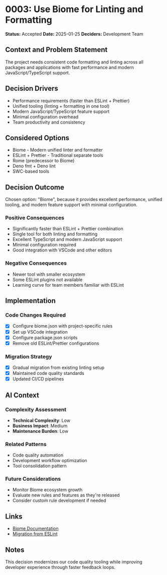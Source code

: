 # 0003: Use Biome for Linting and Formatting

**Status:** Accepted
**Date:** 2025-01-25
**Deciders:** Development Team

## Context and Problem Statement

The project needs consistent code formatting and linting across all packages and applications with fast performance and modern JavaScript/TypeScript support.

## Decision Drivers

* Performance requirements (faster than ESLint + Prettier)
* Unified tooling (linting + formatting in one tool)
* Modern JavaScript/TypeScript feature support
* Minimal configuration overhead
* Team productivity and consistency

## Considered Options

* Biome - Modern unified linter and formatter
* ESLint + Prettier - Traditional separate tools
* Rome (predecessor to Biome)
* Deno fmt + Deno lint
* SWC-based tools

## Decision Outcome

Chosen option: "Biome", because it provides excellent performance, unified tooling, and modern feature support with minimal configuration.

### Positive Consequences

* Significantly faster than ESLint + Prettier combination
* Single tool for both linting and formatting
* Excellent TypeScript and modern JavaScript support
* Minimal configuration required
* Good integration with VSCode and other editors

### Negative Consequences

* Newer tool with smaller ecosystem
* Some ESLint plugins not available
* Learning curve for team members familiar with ESLint

## Implementation

### Code Changes Required
- [x] Configure biome.json with project-specific rules
- [x] Set up VSCode integration
- [x] Configure package.json scripts
- [x] Remove old ESLint/Prettier configurations

### Migration Strategy
- [x] Gradual migration from existing linting setup
- [x] Maintained code quality standards
- [x] Updated CI/CD pipelines

## AI Context

### Complexity Assessment
- **Technical Complexity**: Low
- **Business Impact**: Medium
- **Maintenance Burden**: Low

### Related Patterns
- Code quality automation
- Development workflow optimization
- Tool consolidation pattern

### Future Considerations
- Monitor Biome ecosystem growth
- Evaluate new rules and features as they're released
- Consider custom rule development if needed

## Links

* [Biome Documentation](https://biomejs.dev/)
* [Migration from ESLint](https://biomejs.dev/guides/migrate-eslint/)

## Notes

This decision modernizes our code quality tooling while improving developer experience through faster feedback loops.
